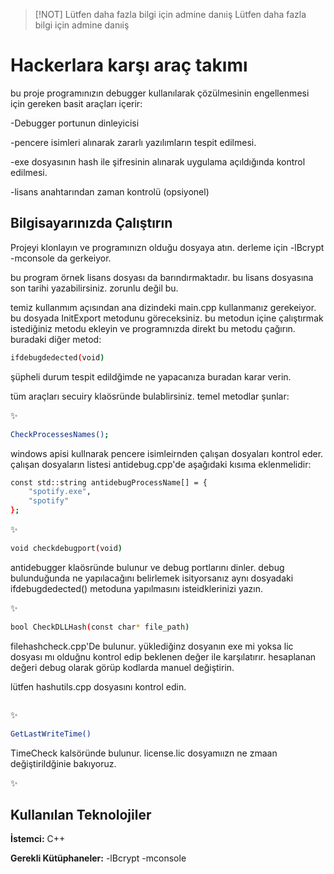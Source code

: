 > [!NOT]
> Lütfen daha fazla bilgi için admine danıiş
>  Lütfen daha fazla bilgi için admine danıiş


# Hackerlara karşı araç takımı

bu proje programınızın debugger kullanılarak çözülmesinin engellenmesi için gereken basit araçları içerir:

-Debugger portunun dinleyicisi

-pencere isimleri alınarak zararlı yazılımların tespit edilmesi.

-exe dosyasının hash ile şifresinin alınarak uygulama açıldığında kontrol edilmesi.

-lisans anahtarından zaman kontrolü (opsiyonel)




## Bilgisayarınızda Çalıştırın

Projeyi klonlayın ve programınızn olduğu dosyaya atın. derleme için -lBcrypt -mconsole da gerkeiyor.

bu program örnek lisans dosyası da barındırmaktadır. bu lisans dosyasına son tarihi yazabilirsiniz. zorunlu değil bu.

temiz kullanmım açısından ana dizindeki main.cpp kullanmanız gerekeiyor. bu dosyada InitExport metodunu göreceksiniz. bu metodun içine çalıştırmak istediğiniz metodu ekleyin ve programnızda direkt bu metodu çağırın. buradaki diğer metod: 
  ```bash 
ifdebugdedected(void)
```
şüpheli durum tespit edildğimde ne yapacanıza buradan karar verin.

tüm araçları secuiry klaösründe bulablirsiniz. temel metodlar şunlar:

✨
  ```bash 
  CheckProcessesNames();
```
windows apisi kullnarak pencere isimleirnden çalışan dosyaları kontrol eder. çalışan dosyaların listesi antidebug.cpp'de aşağıdaki kısıma eklenmelidir:

```bash 
const std::string antidebugProcessName[] = {
    "spotify.exe",
    "spotify"
};
```


✨ 
```bash 
void checkdebugport(void)
```

antidebugger klaösründe bulunur ve debug portlarını dinler. debug bulunduğunda ne yapılacağını belirlemek isityorsanız aynı dosyadaki ifdebugdedected() metoduna yapılmasını isteidklerinizi yazın.

✨ 

```bash 
bool CheckDLLHash(const char* file_path)
```

filehashcheck.cpp'De bulunur. yüklediğinz dosyanın exe mi yoksa lic dosyası mı olduğnu kontrol edip beklenen değer ile karşılatırır. hesaplanan değeri debug olarak görüp kodlarda manuel değiştirin.

lütfen hashutils.cpp dosyasını kontrol edin.

```bash 

```

✨

```bash 
GetLastWriteTime()

```

TimeCheck kalsöründe bulunur. license.lic dosyamıızn ne zmaan değiştirildğinie bakıyoruz.

✨




## Kullanılan Teknolojiler

**İstemci:** C++

**Gerekli Kütüphaneler:** -lBcrypt -mconsole

